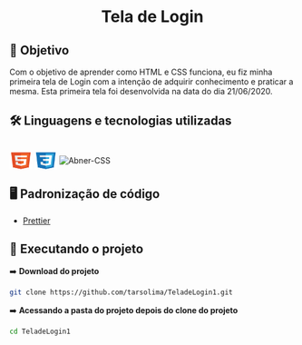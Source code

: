 <div align="center">
  <h1>Tela de Login</h1>
</div>

## :dart: Objetivo

Com o objetivo de aprender como HTML e CSS funciona, eu fiz minha primeira tela de Login com a intenção de adquirir conhecimento e praticar a mesma. Esta primeira tela foi desenvolvida na data do dia 21/06/2020.

## :hammer_and_wrench: Linguagens e tecnologias utilizadas
<div style="display: inline_block"><br>
  <img align="center" alt="Abner-HTML" height="30" width="40" src="https://raw.githubusercontent.com/devicons/devicon/master/icons/html5/html5-original.svg">
  <img align="center" alt="Abner-CSS" height="30" width="40" src="https://raw.githubusercontent.com/devicons/devicon/master/icons/css3/css3-original.svg">
  <img align="center" alt="Abner-CSS" height="30" width="40" src="https://cdn.jsdelivr.net/gh/devicons/devicon/icons/git/git-original.svg">
</div>


## :desktop_computer: Padronização de código
-   [Prettier](https://prettier.io/)

## :rocket: Executando o projeto

➡️ **Download do projeto**
```bash
git clone https://github.com/tarsolima/TeladeLogin1.git
```
➡️ **Acessando a pasta do projeto depois do clone do projeto**
```bash
cd TeladeLogin1
```
